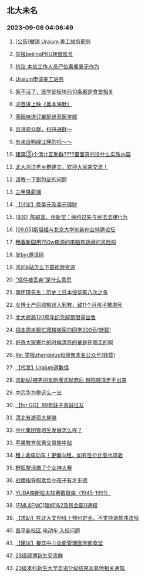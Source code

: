 ## 北大未名 
### 2023-09-06 04:06:49

1. [[公告]撤销 Uraium 美工站务职务](https://bbs.pku.edu.cn/v2/post-read.php?bid=368&threadid=18634580)

2. [举报beijingPKU转借账号](https://bbs.pku.edu.cn/v2/post-read.php?bid=1&threadid=18540576)

3. [抗议 本站工作人员尸位素餐毫无作为](https://bbs.pku.edu.cn/v2/post-read.php?bid=1&threadid=18636025)

4. [Uraium申请美工站务](https://bbs.pku.edu.cn/v2/post-read.php?bid=368&threadid=18574955)

5. [笑不活了，医学部板块前10条都是食堂相关](https://bbs.pku.edu.cn/v2/post-read.php?bid=138&threadid=18631970)

6. [求百讲上映《奥本海默》](https://bbs.pku.edu.cn/v2/post-read.php?bid=222&threadid=18631202)

7. [燕园味道订餐配送至医学部](https://bbs.pku.edu.cn/v2/post-read.php?bid=138&threadid=18633051)

8. [百讲观众群，扫码进群～](https://bbs.pku.edu.cn/v2/post-read.php?bid=222&threadid=18537248)

9. [有来自鸭绿江畔的吗～～](https://bbs.pku.edu.cn/v2/post-read.php?bid=461&threadid=16367924)

10. [建第③个清北互助群????里面真的没什么实质内容](https://bbs.pku.edu.cn/v2/post-read.php?bid=104&threadid=18573712)

11. [北大浙江老乡群建立，欢迎大家来交流！](https://bbs.pku.edu.cn/v2/post-read.php?bid=457&threadid=18623949)

12. [请教一下割包皮的问题](https://bbs.pku.edu.cn/v2/post-read.php?bid=104&threadid=18630547)

13. [三甲降薪潮](https://bbs.pku.edu.cn/v2/post-read.php?bid=244&threadid=18634601)

14. [【讨论】换美元及美元理财](https://bbs.pku.edu.cn/v2/post-read.php?bid=249&threadid=18630436)

15. [[9.10] 陈聪富、张新宝：缔约过失与民法法律行为](https://bbs.pku.edu.cn/v2/post-read.php?bid=342&threadid=18634335)

16. [[09.05]斯坦福与北京大学创新创业特邀论坛](https://bbs.pku.edu.cn/v2/post-read.php?bid=342&threadid=18629454)

17. [畅春新园用750w电源的电脑有跳闸的风险吗](https://bbs.pku.edu.cn/v2/post-read.php?bid=1361&threadid=18634292)

18. [发byr邀请码](https://bbs.pku.edu.cn/v2/post-read.php?bid=209&threadid=18564659)

19. [求问b站怎么下载视频资源](https://bbs.pku.edu.cn/v2/post-read.php?bid=35&threadid=18631106)

20. [“信件被丢弃”是什么意思](https://bbs.pku.edu.cn/v2/post-read.php?bid=35&threadid=18635977)

21. [南怀瑾先生：历史上日本侵华有八次之多](https://bbs.pku.edu.cn/v2/post-read.php?bid=10&threadid=18631204)

22. [女博士产后抑郁误入邪教，致11个月孩子被虐死](https://bbs.pku.edu.cn/v2/post-read.php?bid=10&threadid=18630800)

23. [北大邮局120周年纪念邮票限量出售](https://bbs.pku.edu.cn/v2/post-read.php?bid=1367&threadid=18631544)

24. [招本周末帮忙爬楼搬家的同学200元(转载)](https://bbs.pku.edu.cn/v2/post-read.php?bid=72&threadid=18631999)

25. [好奇大家寄片的时候漂亮的章是在哪买的啊](https://bbs.pku.edu.cn/v2/post-read.php?bid=1367&threadid=18634287)

26. [Re: 举报zhengplus和缘聚未名公众号(转载)](https://bbs.pku.edu.cn/v2/post-read.php?bid=72&threadid=18630267)

27. [【代发】Uraium道歉信](https://bbs.pku.edu.cn/v2/post-read.php?bid=167&threadid=18634678)

28. [求助帖|被男朋友断崖式抛弃后 越陷越深走不出来](https://bbs.pku.edu.cn/v2/post-read.php?bid=414&threadid=18632415)

29. [中芯华为整这么一出](https://bbs.pku.edu.cn/v2/post-read.php?bid=414&threadid=18633109)

30. [【for GG】89年妹子真诚征友](https://bbs.pku.edu.cn/v2/post-read.php?bid=167&threadid=18632001)

31. [清北有游资大佬嘛](https://bbs.pku.edu.cn/v2/post-read.php?bid=99&threadid=18630847)

32. [中化集团管培生发展怎么样？](https://bbs.pku.edu.cn/v2/post-read.php?bid=99&threadid=18633464)

33. [苹果教育优惠交易集中贴](https://bbs.pku.edu.cn/v2/post-read.php?bid=71&threadid=18596089)

34. [租 / 收电动车！更偏向租，如有性价比高也可收](https://bbs.pku.edu.cn/v2/post-read.php?bid=71&threadid=18631445)

35. [野狐整活搞了个女神大赛](https://bbs.pku.edu.cn/v2/post-read.php?bid=643&threadid=18634437)

36. [战鹰指导棋欺负小孩子有才无德](https://bbs.pku.edu.cn/v2/post-read.php?bid=643&threadid=18631942)

37. [YUBA南斯拉夫联赛数据库（1945-1991）](https://bbs.pku.edu.cn/v2/post-read.php?bid=88&threadid=18636044)

38. [[FML&FMC]暗标1&2及转会窗0通知](https://bbs.pku.edu.cn/v2/post-read.php?bid=519&threadid=18635991)

39. [【求助】在北大文创线上预付定金，不支持退款违法吗](https://bbs.pku.edu.cn/v2/post-read.php?bid=301&threadid=18628768)

40. [昌平新校区 电动车 入校问题](https://bbs.pku.edu.cn/v2/post-read.php?bid=438&threadid=18632100)

41. [【建议】餐饮中心全面管理医学部食堂](https://bbs.pku.edu.cn/v2/post-read.php?bid=438&threadid=18632813)

42. [23级硕博新生交流群](https://bbs.pku.edu.cn/v2/post-read.php?bid=933&threadid=18597109)

43. [23级本科新生大学英语分级结果及其他相关通知 ](https://bbs.pku.edu.cn/v2/post-read.php?bid=627&threadid=18634069)

